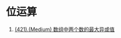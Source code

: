 # 位运算

1. [(421).(Medium) 数组中两个数的最大异或值][421]


[421]: ../bitwise/E421_Medium_MaximumXOROfTwoNumbersInArray.java